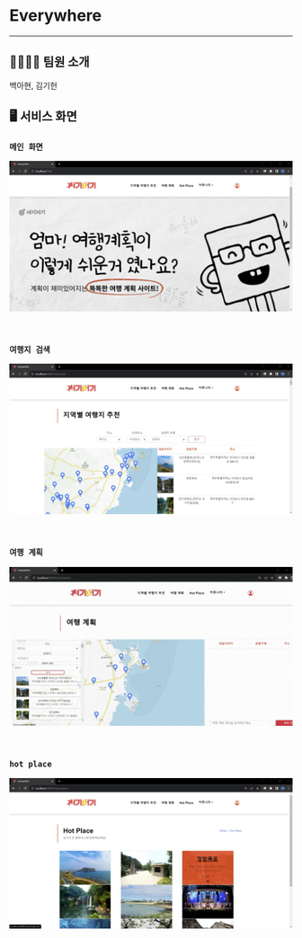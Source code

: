 # Everywhere
***

## 👩‍💻👨‍💻 팀원 소개

백아현, 김기헌

## 🖥 서비스 화면

### `메인 화면`

![Main](./assets/main.jpg)

<br>

### `여행지 검색`

![Trip](./assets/trip.jpg)

<br>

### `여행 계획`

![Plan](./assets/plan.gif)

<br>

### `hot place`

![HotPlace](./assets/hotplace.jpg)
